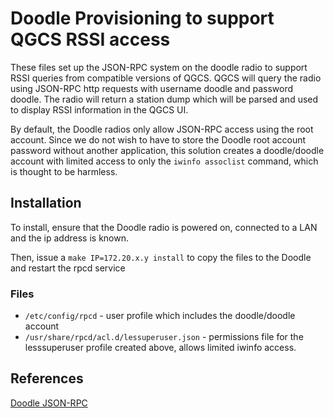 # Doodle Provisioning to support QGCS RSSI access
These files set up the JSON-RPC system on the doodle radio to support RSSI queries from compatible versions of QGCS. 
QGCS will query the radio using JSON-RPC http requests with username doodle and password doodle. The radio will return a station dump which will be parsed and used to display RSSI information in the QGCS UI. 

By default, the Doodle radios only allow JSON-RPC access using the root account. Since we do not wish to have to store the Doodle root account password without another application, this solution creates a doodle/doodle account with limited access to only the ```iwinfo assoclist``` command, which is thought to be harmless. 

## Installation

To install, ensure that the Doodle radio is powered on, connected to a LAN and the ip address is known.

Then, issue a `make IP=172.20.x.y install` to copy the files to the Doodle and restart the rpcd service


### Files

  * `/etc/config/rpcd` - user profile which includes the doodle/doodle account
  * `/usr/share/rpcd/acl.d/lessuperuser.json`	 - permissions file for the lesssuperuser profile created above, allows limited iwinfo access.


## References

[Doodle JSON-RPC](https://doodlelabs.com/wp-content/uploads/Remote-Management-Guide-for-Smart-Radio-V1020.pdf)

